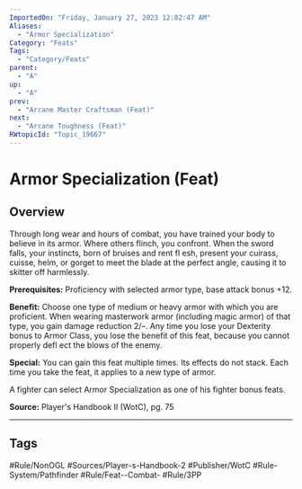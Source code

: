 ```yaml
---
ImportedOn: "Friday, January 27, 2023 12:02:47 AM"
Aliases:
  - "Armor Specialization"
Category: "Feats"
Tags:
  - "Category/Feats"
parent:
  - "A"
up:
  - "A"
prev:
  - "Arcane Master Craftsman (Feat)"
next:
  - "Arcane Toughness (Feat)"
RWtopicId: "Topic_19667"
---
```

# Armor Specialization (Feat)
## Overview
Through long wear and hours of combat, you have trained your body to believe in its armor. Where others flinch, you confront. When the sword falls, your instincts, born of bruises and rent fl esh, present your cuirass, cuisse, helm, or gorget to meet the blade at the perfect angle, causing it to skitter off harmlessly.

**Prerequisites:** Proficiency with selected armor type, base attack bonus +12.

**Benefit:** Choose one type of medium or heavy armor with which you are proficient. When wearing masterwork armor (including magic armor) of that type, you gain damage reduction 2/–. Any time you lose your Dexterity bonus to Armor Class, you lose the benefit of this feat, because you cannot properly defl ect the blows of the enemy.

**Special:** You can gain this feat multiple times. Its effects do not stack. Each time you take the feat, it applies to a new type of armor.

A fighter can select Armor Specialization as one of his fighter bonus feats.

**Source:** Player's Handbook II (WotC), pg. 75


---
## Tags
#Rule/NonOGL #Sources/Player-s-Handbook-2 #Publisher/WotC #Rule-System/Pathfinder #Rule/Feat--Combat- #Rule/3PP

